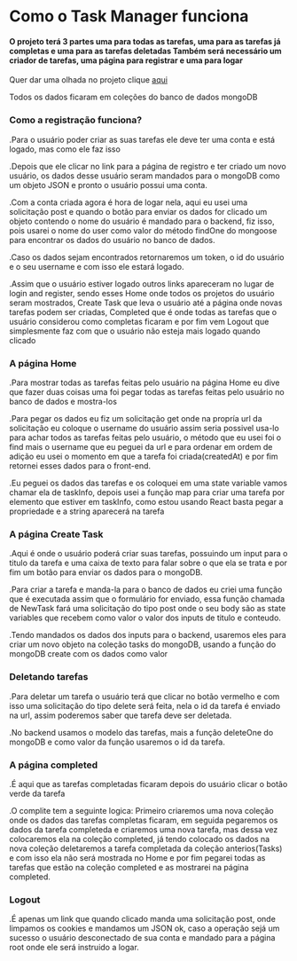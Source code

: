 <h1>Como o Task Manager funciona</h1>

<h4>
     O projeto terá 3 partes uma para todas as tarefas, uma para as tarefas já completas e uma para as tarefas deletadas
     Também será necessário um criador de tarefas, uma página para registrar e uma para logar
</h4>

<p>Quer dar uma olhada no projeto clique <a href = "https://task-manager-q6ci.onrender.com/">aqui </a></p>

<p>Todos os dados ficaram em coleções do banco de dados mongoDB</p>
     
<h3>Como a registração funciona?</h3>
     <p>.Para o usuário poder criar as suas tarefas ele deve ter uma conta e está logado, mas como ele faz isso</p>
     <p>.Depois que ele clicar no link para a página de registro e ter criado um novo usuário, os dados desse usuário seram mandados para o mongoDB como um objeto JSON e pronto o usuário possui uma conta.</p>

<p>.Com a conta criada agora é hora de logar nela, aqui eu usei uma solicitação post e quando o botão para enviar os dados for clicado um objeto contendo o nome do usuário é mandado para o backend, fiz isso, pois usarei o nome do user como valor do método findOne do mongoose para encontrar os dados do usuário no banco de dados. </p>
     <p>.Caso os dados sejam encontrados retornaremos um token, o id do usuário e o seu username e com isso ele estará logado.</p>

<p>.Assim que o usuário estiver logado outros links apareceram no lugar de login and register, sendo esses Home onde todos os projetos do usuário seram mostrados, Create Task que leva o usuário até a página onde novas tarefas podem ser criadas, Completed que é onde todas as tarefas que o usuário considerou como completas ficaram e por fim vem Logout que simplesmente faz com que o usuário não esteja mais logado quando clicado</p>

<h3>A página Home</h3>
<p>.Para mostrar todas as tarefas feitas pelo usuário na página Home eu dive que fazer duas coisas uma foi pegar todas as tarefas feitas pelo usuário no banco de dados e mostra-los</p>
<p>.Para pegar os dados eu fiz um solicitação get onde na propría url da solicitação eu coloque o username do usuário assim seria possivel usa-lo para achar todos as tarefas feitas pelo usuário, o método que eu usei foi o find mais o username que eu peguei da url e para ordenar em ordem de adição eu usei o momento em que a tarefa foi criada(createdAt) e por fim retornei esses dados para o front-end.</p>
<p>.Eu peguei os dados das tarefas e os coloquei em uma state variable vamos chamar ela de taskInfo, depois usei a função map para criar uma tarefa por elemento que estiver em taskInfo, como estou usando React basta pegar a propriedade e a string aparecerá na tarefa</p>
     
<h3>A página Create Task</h3>
     <p>.Aqui é onde o usuário poderá criar suas tarefas, possuindo um input para o titulo da tarefa e uma caixa de texto para falar sobre o que ela se trata e por fim um botão para enviar os dados para o mongoDB.</p>

<p>.Para criar a tarefa e manda-la para o banco de dados eu criei uma função que é executada assim que o formulário for enviado, essa função chamada de NewTask fará uma solicitação do tipo post onde o seu body são as state variables que recebem como valor o valor dos inputs de titulo e conteudo.</p>

<p>.Tendo mandados os dados dos inputs para o backend, usaremos eles para criar um novo objeto na coleção tasks do mongoDB, usando a função do mongoDB create com os dados como valor</p> 


<h3>Deletando tarefas</h3>
     <p>.Para deletar um tarefa o usuário terá que clicar no botão vermelho e com isso uma solicitação do tipo delete será feita, nela o id da tarefa é enviado na url, assim poderemos saber que tarefa deve ser deletada.</p>
     <p>.No backend usamos o modelo das tarefas,  mais a função deleteOne do mongoDB e como valor da função usaremos o id da tarefa.</p>
     
<h3>A página completed</h3>
     <p>.É aqui que as tarefas completadas ficaram depois do usuário clicar o botão verde da tarefa</p>
     <p>.O complite tem a seguinte logica: Primeiro criaremos uma nova coleção onde os dados das tarefas completas ficaram, em seguida pegaremos os dados da tarefa completeda e criaremos uma nova tarefa, mas dessa vez colocaremos ela na coleção completed, já tendo colocado os dados na nova coleção deletaremos a tarefa completada da coleção anterios(Tasks) e com isso ela não será mostrada no Home e por fim pegarei todas as tarefas que estão na coleção completed e as mostrarei na página completed.</p>

<h3>Logout</h3>
     <p>.É apenas um link que quando clicado manda uma solicitação post, onde limpamos os cookies e mandamos um JSON ok, caso a operação sejá um sucesso  o usuário desconectado de sua conta e  mandado para a página root onde ele será instruido a logar.</p>
